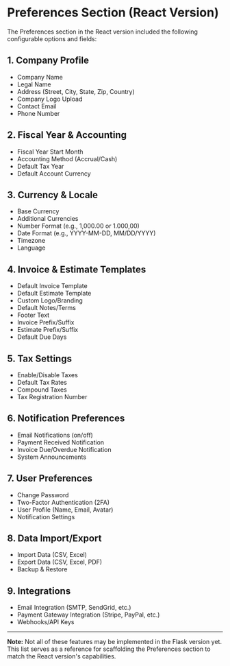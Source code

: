 # Preferences Section (React Version)

The Preferences section in the React version included the following configurable options and fields:

## 1. Company Profile
- Company Name
- Legal Name
- Address (Street, City, State, Zip, Country)
- Company Logo Upload
- Contact Email
- Phone Number

## 2. Fiscal Year & Accounting
- Fiscal Year Start Month
- Accounting Method (Accrual/Cash)
- Default Tax Year
- Default Account Currency

## 3. Currency & Locale
- Base Currency
- Additional Currencies
- Number Format (e.g., 1,000.00 or 1.000,00)
- Date Format (e.g., YYYY-MM-DD, MM/DD/YYYY)
- Timezone
- Language

## 4. Invoice & Estimate Templates
- Default Invoice Template
- Default Estimate Template
- Custom Logo/Branding
- Default Notes/Terms
- Footer Text
- Invoice Prefix/Suffix
- Estimate Prefix/Suffix
- Default Due Days

## 5. Tax Settings
- Enable/Disable Taxes
- Default Tax Rates
- Compound Taxes
- Tax Registration Number

## 6. Notification Preferences
- Email Notifications (on/off)
- Payment Received Notification
- Invoice Due/Overdue Notification
- System Announcements

## 7. User Preferences
- Change Password
- Two-Factor Authentication (2FA)
- User Profile (Name, Email, Avatar)
- Notification Settings

## 8. Data Import/Export
- Import Data (CSV, Excel)
- Export Data (CSV, Excel, PDF)
- Backup & Restore

## 9. Integrations
- Email Integration (SMTP, SendGrid, etc.)
- Payment Gateway Integration (Stripe, PayPal, etc.)
- Webhooks/API Keys

---

**Note:** Not all of these features may be implemented in the Flask version yet. This list serves as a reference for scaffolding the Preferences section to match the React version's capabilities.
